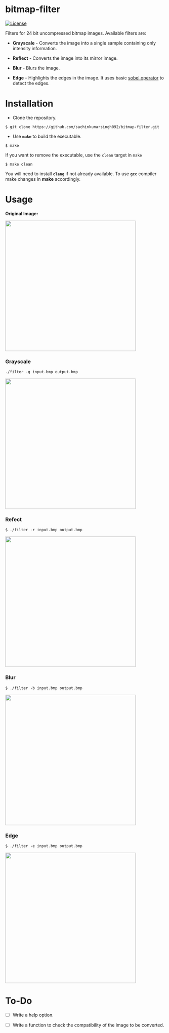 # bitmap-filter

[![License](http://img.shields.io/:license-gpl3-blue.svg)](http://www.gnu.org/licenses/gpl-3.0.html)

Filters for 24 bit uncompressed bitmap images. Available filters are:

- **Grayscale** - Converts the image into a single sample containing only intensity information.

- **Reflect**  - Converts the image into its mirror image.

- **Blur** - Blurs the image.

- **Edge** - Highlights the edges in the image. It uses basic [sobel operator](https://en.wikipedia.org/wiki/Sobel_operator) to detect the edges.

# Installation 

- Clone the repository.
```
$ git clone https://github.com/sachinkumarsingh092/bitmap-filter.git
```
- Use **`make`** to build the executable.
```
$ make
```
  If you want to remove the executable, use the `clean` target in `make`
  ```
  $ make clean
  ```
You will need to install **`clang`** if not already available. To use **`gcc`** compiler make changes in **make** accordingly.

# Usage

**Original Image:**

<img src="https://www.the.me/wp-content/uploads/2014/08/story_lena_lenna_1.jpg" width="412" height="412" />

### Grayscale
```
./filter -g input.bmp output.bmp
```
<img src="https://www.cosy.sbg.ac.at/~pmeerw/Watermarking/lena_gray.gif" width="412" height="412" />

### Refect 
```
$ ./filter -r input.bmp output.bmp
```
<img src="https://lh4.googleusercontent.com/SDNLFgcN-ZoyGITdJ5Gsb3zull4_qN7T4wNd2cXVRHFbj1gpCOHf5iYb0VGGVAmIlBPSHuCnmTe0lCrPKHvm7MH-AY18SxajMxLEZySjr5VggCXTfjJLfxcvjga3lPj1HQ=s412" width="412" height="412" />

### Blur
```
$ ./filter -b input.bmp output.bmp
```
<img src="https://www.researchgate.net/profile/Nir_Sochen/publication/51386844/figure/fig3/AS:394043197542405@1470958627655/Lena-image-blurred-by-7-2-7-out-of-focus-kernel.png" width="412" height="412" />

### Edge
```
$ ./filter -e input.bmp output.bmp
```
<img src="https://encrypted-tbn0.gstatic.com/images?q=tbn:ANd9GcSsKGDM6Z7268QnNfrSNhoyscuOE1KDG7BYSpqxksP_AGxvLj-A&s" width="412" height="412" />

# To-Do

- [ ] Write a help option.
- [ ] Write a function to check the compatibility of the image to be converted.

